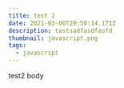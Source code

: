 ```yaml
---
title: test 2
date: 2021-03-06T20:50:14.171Z
description: tastsadfasdfasfd
thumbnail: javascript.png
tags:
  - javascript
---
```

test2 body